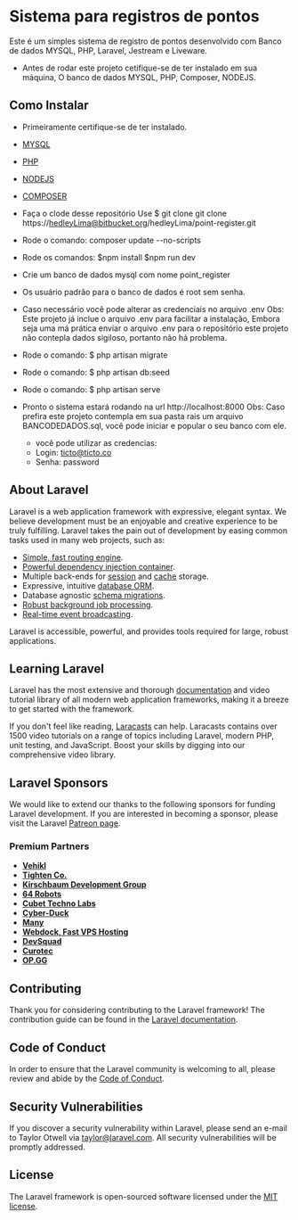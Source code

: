 # Sistema para registros de pontos
Este é um simples sistema de registro de pontos desenvolvido com Banco 
de dados MYSQL, PHP, Laravel, Jestream e Liveware.

- Antes de rodar este projeto cetifique-se de ter instalado em sua máquina,
  O banco de dados MYSQL, PHP, Composer, NODEJS. 

## Como Instalar
- Primeiramente certifique-se de ter instalado.
- [MYSQL]('https://www.mysql.com/downloads/')
- [PHP]('https://www.php.net/downloads.php)
- [NODEJS]('https://nodejs.org/en/download/')
- [COMPOSER]('https://getcomposer.org/download/')
- Faça o clode desse repositório
  Use $ git clone git clone https://hedleyLima@bitbucket.org/hedleyLima/point-register.git

- Rode o comando: 
  composer update --no-scripts

- Rode os comandos:
  $npm install
  $npm run dev

- Crie um banco de dados mysql com nome point_register
- Os usuário padrão para o banco de dados é root sem senha.
- Caso necessário você pode alterar as credenciais no arquivo .env
  Obs: Este projeto já inclue o arquivo .env para facilitar a instalação,
  Embora seja uma má prática enviar o arquivo .env para o repositório este
  projeto não contepla dados sigiloso, portanto não há problema.
- Rode o comando:
  $ php artisan migrate
- Rode o comando:
  $ php artisan db:seed
- Rode o comando:
  $ php artisan serve

- Pronto o sistema estará rodando na url http://localhost:8000
  Obs: Caso prefira este projeto contempla em sua pasta rais um arquivo BANCODEDADOS.sql, você pode iniciar e popular o seu banco com ele.
  
  - você pode utilizar as credencias: 
  - Login: ticto@ticto.co
  - Senha: password

## About Laravel

Laravel is a web application framework with expressive, elegant syntax. We believe development must be an enjoyable and creative experience to be truly fulfilling. Laravel takes the pain out of development by easing common tasks used in many web projects, such as:

- [Simple, fast routing engine](https://laravel.com/docs/routing).
- [Powerful dependency injection container](https://laravel.com/docs/container).
- Multiple back-ends for [session](https://laravel.com/docs/session) and [cache](https://laravel.com/docs/cache) storage.
- Expressive, intuitive [database ORM](https://laravel.com/docs/eloquent).
- Database agnostic [schema migrations](https://laravel.com/docs/migrations).
- [Robust background job processing](https://laravel.com/docs/queues).
- [Real-time event broadcasting](https://laravel.com/docs/broadcasting).

Laravel is accessible, powerful, and provides tools required for large, robust applications.

## Learning Laravel

Laravel has the most extensive and thorough [documentation](https://laravel.com/docs) and video tutorial library of all modern web application frameworks, making it a breeze to get started with the framework.

If you don't feel like reading, [Laracasts](https://laracasts.com) can help. Laracasts contains over 1500 video tutorials on a range of topics including Laravel, modern PHP, unit testing, and JavaScript. Boost your skills by digging into our comprehensive video library.

## Laravel Sponsors

We would like to extend our thanks to the following sponsors for funding Laravel development. If you are interested in becoming a sponsor, please visit the Laravel [Patreon page](https://patreon.com/taylorotwell).

### Premium Partners

- **[Vehikl](https://vehikl.com/)**
- **[Tighten Co.](https://tighten.co)**
- **[Kirschbaum Development Group](https://kirschbaumdevelopment.com)**
- **[64 Robots](https://64robots.com)**
- **[Cubet Techno Labs](https://cubettech.com)**
- **[Cyber-Duck](https://cyber-duck.co.uk)**
- **[Many](https://www.many.co.uk)**
- **[Webdock, Fast VPS Hosting](https://www.webdock.io/en)**
- **[DevSquad](https://devsquad.com)**
- **[Curotec](https://www.curotec.com/)**
- **[OP.GG](https://op.gg)**

## Contributing

Thank you for considering contributing to the Laravel framework! The contribution guide can be found in the [Laravel documentation](https://laravel.com/docs/contributions).

## Code of Conduct

In order to ensure that the Laravel community is welcoming to all, please review and abide by the [Code of Conduct](https://laravel.com/docs/contributions#code-of-conduct).

## Security Vulnerabilities

If you discover a security vulnerability within Laravel, please send an e-mail to Taylor Otwell via [taylor@laravel.com](mailto:taylor@laravel.com). All security vulnerabilities will be promptly addressed.

## License

The Laravel framework is open-sourced software licensed under the [MIT license](https://opensource.org/licenses/MIT).

